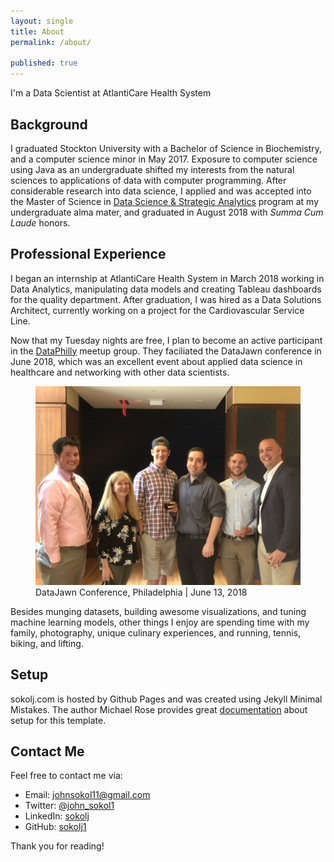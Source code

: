 ```yaml
---
layout: single
title: About
permalink: /about/

published: true
---
```


I'm a Data Scientist at AtlantiCare Health System <!-- and Adjunct Professor of Business at Stockton University. -->

## Background
I graduated Stockton University with a Bachelor of Science in Biochemistry, and a computer science minor in May 2017. Exposure to computer science using Java as an undergraduate shifted my interests from the natural sciences to applications of data with computer programming. After considerable research into data science, I applied and was accepted into the Master of Science in [Data Science & Strategic Analytics](http://stockton.edu/datascience) program at my undergraduate alma mater, and graduated in August 2018 with _Summa Cum Laude_ honors.

## Professional Experience
I began an internship at AtlantiCare Health System in March 2018 working in Data Analytics, manipulating data models and creating Tableau dashboards for the quality department. After graduation, I was hired as a Data Solutions Architect, currently working on a project for the Cardiovascular Service Line.

<!-- I am also continuing my academic career as Adjunct Professor of Business at Stockton University, teaching MGMT 3125 - Introduction to Data Visualization for Fall 2018 and Spring 2019. I am excited to teach storytelling with data by means of coherent, organized and interactive graphics. -->

Now that my Tuesday nights are free, I plan to become an active participant in the [DataPhilly](https://www.meetup.com/DataPhilly/) meetup group. They faciliated the DataJawn conference in June 2018, which was an excellent event about applied data science in healthcare and networking with other data scientists.

<figure>
  <img src="/assets/about/data_jawn.jpg" caption = "DataJawn, Philadelphia PA | June 13, 2018" class = "center">
  <figcaption> DataJawn Conference, Philadelphia | June 13, 2018
  </figcaption>
</figure>

Besides munging datasets, building awesome visualizations, and tuning machine learning models, other things I enjoy are spending time with my family, photography, unique culinary experiences, and running, tennis, biking, and lifting. 

## Setup
sokolj.com is hosted by Github Pages and was created using Jekyll Minimal Mistakes. The author Michael Rose provides great [documentation](https://mmistakes.github.io/minimal-mistakes/) about setup for this template. 


## Contact Me
Feel free to contact me via: 
* Email: <a href="mailto:{{johnsokol11@gmail.com}}">johnsokol11@gmail.com</a>
* Twitter: <a href="https://twitter.com/John_Sokol1">@john_sokol1</a>
* LinkedIn: <a href="https://www.linkedin.com/in/sokolj/">sokolj</a>
* GitHub: <a href="https://github.com/sokolj1">sokolj1</a>

Thank you for reading!

